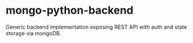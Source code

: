 # mongo-python-backend
Generic backend implementation exposing REST API with auth and state storage via mongoDB.
